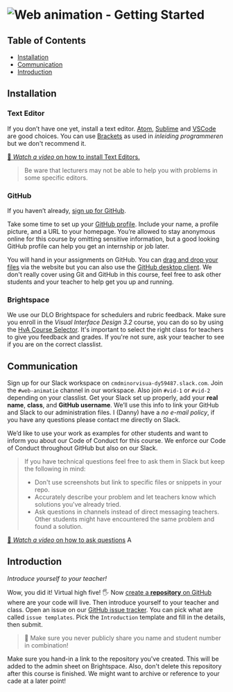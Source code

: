 # ![Web animation - Getting Started][banner-guide]

## Table of Contents

*   [Installation](#installation)
*   [Communication](#communication)
*   [Introduction](#introduction)

## Installation

### Text Editor
If you don’t have one yet, install a text editor. [Atom](https://atom.io), [Sublime](https://www.sublimetext.com) and [VSCode](https://code.visualstudio.com/) are good choices. You can use [Brackets](http://brackets.io/) as used in _inleiding programmeren_ but we don't recommend it.

[🎦 _Watch a video_ on how to install Text Editors.][videotext]

> Be ware that lecturers may not be able to help you with problems in some specific editors.

### GitHub

If you haven’t already, [sign up for
GitHub](https://help.github.com/articles/signing-up-for-a-new-github-account/).

Take some time to set up your [GitHub profile](https://github.com/settings/profile).
Include your name, a profile picture, and a URL to your homepage.
You’re allowed to stay anonymous online for this course by omitting sensitive
information, but a good looking GitHub profile can help you get an internship
or job later.

You will hand in your assignments on GitHub. You can [drag and drop your files](https://help.github.com/en/articles/adding-a-file-to-a-repository) via the website but you can also use the [GitHub desktop client](https://desktop.github.com/). We don't really cover using Git and GitHub in this course, feel free to ask other students and your teacher to help get you up and running.

### Brightspace

We use our DLO Brightspace for schedulers and rubric feedback. Make sure you enroll in the _Visual Interface Design 3.2_ course, you can do so by using the [HvA Course Selector][course]. It's important to select the right class for teachers to give you feedback and grades. If you're not sure, ask your teacher to see if you are on the correct classlist.

## Communication

Sign up for our Slack workspace on `cmdminorvisua-dy59487.slack.com`. Join the `#web-animatie` channel in our workspace. Also join `#vid-1` or `#vid-2` depending on your classlist. Get your Slack set up properly, add your  **real name**, **class**, and **GitHub username**. We’ll use this info to link your GitHub and Slack to our administration files. I (Danny) have a _no e-mail policy_, if you have any questions please contact me directly on Slack.

We’d like to use your work as examples for other students and want to inform you about our Code of Conduct for this course. We enforce our Code of Conduct throughout GitHub but also on our Slack.

> If you have technical questions feel free to ask them in Slack but keep the following in mind:
> * Don't use screenshots but link to specific files or snippets in your repo.
> * Accurately describe your problem and let teachers know which solutions you've  already tried.
> * Ask questions in channels instead of direct messaging teachers. Other students might have encountered the same problem and found a solution. 

[🎦 _Watch a video_ on how to ask questions][videoask]
A
## Introduction
_Introduce yourself to your teacher!_

Wow, you did it! Virtual high five! 🖐 Now [create a **repository**  on GitHub][create] where are your code will live. Then introduce yourself to your teacher and class. Open an issue on our [GitHub issue tracker][issues]. You can pick what are called `issue templates`. Pick the `Introduction` template and fill in the details, then submit.

> 🚨 Make sure you never publicly share you name and student number in combination!

Make sure you hand-in a link to the repository you've created. This will be added to the admin sheet on Brightspace. Also, don't delete this repository after this course is finished. We might want to archive or reference to your cade at a later point!

[resources]: /resources.md
[synopsis]: #synopsis
[banner-guide]: https://cmda-minor-vid.github.io/web-animation-18-19/assets/banner-guide.svg
[issues]: https://github.com/cmda-minor-vid/web-animation-19-20/issues/new/choose
[videotext]: https://www.youtube.com/watch?v=eP78IB5N7ZM
[course]: https://courseselector.mijnhva.nl/nl#/CourseSelector/78076118-8f51-e911-a82e-000d3a29a761/2019-2020
[videoask]: https://www.youtube.com/watch?v=0tdIe73ky-4
[create]: https://help.github.com/en/github/getting-started-with-github/create-a-repo

